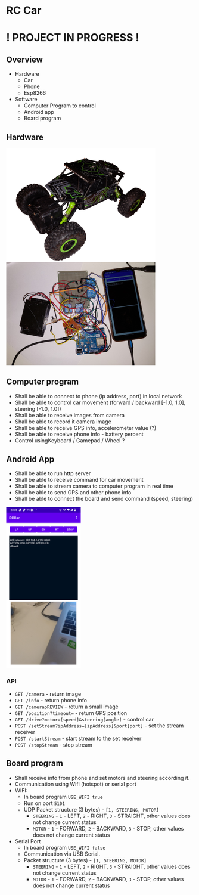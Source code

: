 # RC Car

# ! PROJECT IN PROGRESS !

## Overview
 - Hardware
   - Car
   - Phone 
   - Esp8266 
 - Software
   - Computer Program to control
   - Android app
   - Board program
    
## Hardware

<img src="img/car.png" width="400">

<img src="img/overview.jpg" width="400">


## Computer program

 - Shall be able to connect to phone (ip address, port) in local network
 - Shall be able to control car movement (forward / backward [-1.0, 1.0], steering [-1.0, 1.0])
 - Shall be able to receive images from camera
 - Shall be able to record it camera image
 - Shall be able to receive GPS info, accelerometer value (?)
 - Shall be able to receive phone info - battery percent
 - Control usingKeyboard / Gamepad / Wheel ?

## Android App
 - Shall be able to run http server
 - Shall be able to receive command for car movement
 - Shall be able to stream camera to computer program in real time 
 - Shall be able to send GPS and other phone info
 - Shall be able to connect the board and send command (speed, steering)

<img src="img/app.png" width="200">

### API
 - `GET /camera` - return image 
 - `GET /info` - return phone info 
 - `GET /camerapREVIEW` - return a small image 
 - `GET /position?timeout=` - return GPS position
 - `GET /drive?motor=[speed]&steering[angle]` -  control car
 - `POST /setStream?ipAddress=[ipAddress]&port[port]` -  set the stream receiver
 - `POST /startStream` -  start stream to the set receiver
 - `POST /stopStream` -  stop stream


## Board program
 - Shall receive info from phone and set motors and steering according it.
 - Communication using Wifi (hotspot) or serial port
 - WIFI:
      - In board program `USE_WIFI true`
      - Run on port `5101`
      - UDP Packet structure (3 bytes) - `[1, STEERING, MOTOR]`
         - `STEERING` - `1` - LEFT, `2` - RIGHT, `3` - STRAIGHT, other values does not change current status
         - `MOTOR` - `1` - FORWARD, `2` - BACKWARD, `3` - STOP, other values does not change current status
 - Serial Port
      - In board program `USE_WIFI false`
      - Communication via USB Serial.
      - Packet structure (3 bytes) - `[1, STEERING, MOTOR]`
         - `STEERING` - `1` - LEFT, `2` - RIGHT, `3` - STRAIGHT, other values does not change current status
         - `MOTOR` - `1` - FORWARD, `2` - BACKWARD, `3` - STOP, other values does not change current status
